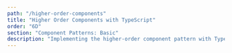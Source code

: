 ```yaml
---
path: "/higher-order-components"
title: "Higher Order Components with TypeScript"
order: "6D"
section: "Component Patterns: Basic"
description: "Implementing the higher-order component pattern with TypeScript."
---
```

